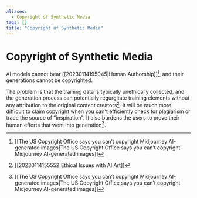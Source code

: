 ```yaml
---
aliases:
  - Copyright of Synthetic Media
tags: []
title: "Copyright of Synthetic Media"
---
```


# Copyright of Synthetic Media

AI models cannot bear [[20230114195045|Human Authorship]][^1], and their generations cannot be copyrighted.

The problem is that the training data is typically unethically collected, and the generation process can potentially regurgitate training elements without any attribution to the original content creators[^2]. It will be much more difficult to claim copyright when you can't efficiently check for plagiarism or trace the source of "inspiration". It also burdens the users to prove their human efforts that went into generation[^1].

[^1]: [[The US Copyright Office says you can’t copyright Midjourney AI-generated images|The US Copyright Office says you can’t copyright Midjourney AI-generated images]]
[^2]: [[20230114155552|Ethical Issues with AI Art]]